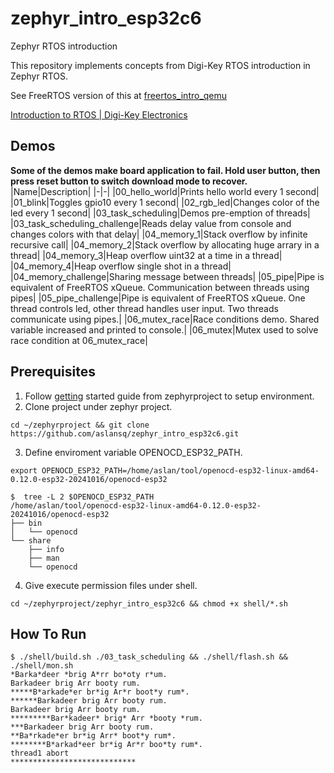 # zephyr_intro_esp32c6
Zephyr RTOS introduction

This repository implements concepts from Digi-Key RTOS introduction in Zephyr RTOS.

See FreeRTOS version of this at [freertos_intro_qemu](https://github.com/aslansq/freertos_intro_qemu)

[Introduction to RTOS | Digi-Key Electronics](https://www.youtube.com/playlist?list=PLEBQazB0HUyQ4hAPU1cJED6t3DU0h34bz)

## Demos
**Some of the demos make board application to fail. Hold user button, then press reset button to switch download mode to recover.**
|Name|Description|
|-|-|
|00_hello_world|Prints hello world every 1 second|
|01_blink|Toggles gpio10 every 1 second|
|02_rgb_led|Changes color of the led every 1 second|
|03_task_scheduling|Demos pre-emption of threads|
|03_task_scheduling_challenge|Reads delay value from console and changes colors with that delay|
|04_memory_1|Stack overflow by infinite recursive call|
|04_memory_2|Stack overflow by allocating huge arrary in a thread|
|04_memory_3|Heap overflow uint32 at a time in a thread|
|04_memory_4|Heap overflow single shot in a thread|
|04_memory_challenge|Sharing message between threads|
|05_pipe|Pipe is equivalent of FreeRTOS xQueue. Communication between threads using pipes|
|05_pipe_challenge|Pipe is equivalent of FreeRTOS xQueue. One thread controls led, other thread handles user input. Two threads communicate using pipes.|
|06_mutex_race|Race conditions demo. Shared variable increased and printed to console.|
|06_mutex|Mutex used to solve race condition at 06_mutex_race|
## Prerequisites
1. Follow [getting](https://docs.zephyrproject.org/latest/develop/getting_started/index.html) started guide from zephyrproject to setup environment.
2. Clone project under zephyr project.  
```
cd ~/zephyrproject && git clone https://github.com/aslansq/zephyr_intro_esp32c6.git
```
3. Define enviroment variable OPENOCD_ESP32_PATH.
```
export OPENOCD_ESP32_PATH=/home/aslan/tool/openocd-esp32-linux-amd64-0.12.0-esp32-20241016/openocd-esp32
```
```
$  tree -L 2 $OPENOCD_ESP32_PATH
/home/aslan/tool/openocd-esp32-linux-amd64-0.12.0-esp32-20241016/openocd-esp32
├── bin
│   └── openocd
└── share
    ├── info
    ├── man
    └── openocd
```
4. Give execute permission files under shell.
```
cd ~/zephyrproject/zephyr_intro_esp32c6 && chmod +x shell/*.sh
```

## How To Run
```
$ ./shell/build.sh ./03_task_scheduling && ./shell/flash.sh && ./shell/mon.sh
*Barka*deer *brig A*rr bo*oty r*um.
Barkadeer brig Arr booty rum.
*****B*arkade*er br*ig Ar*r boot*y rum*.
******Barkadeer brig Arr booty rum.
Barkadeer brig Arr booty rum.
*********Bar*kadeer* brig* Arr *booty *rum.
***Barkadeer brig Arr booty rum.
**Ba*rkade*er br*ig Arr* boot*y rum*.
********B*arkad*eer br*ig Ar*r boo*ty rum*.
thread1 abort
****************************
```

[comment]: <> (ESPRESSIF)
[comment]: <> (ESP32-C6-DevKitC-1)